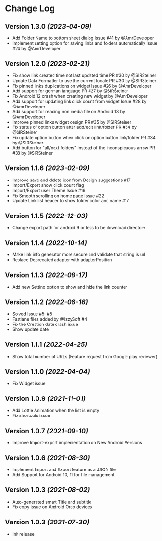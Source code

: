 Change Log
==========

Version 1.3.0 *(2023-04-09)*
-----------------------------

* Add Folder Name to bottom sheet dialog Issue #41 by @AmrDeveloper
* Implement setting option for saving links and folders automatically Issue #24 by @AmrDeveloper

Version 1.2.0 *(2023-02-21)*
-----------------------------

* Fix show link created time not last updated time PR #30 by @SIRSteiner
* Update Data Formatter to use the current locale PR #30 by @SIRSteiner
* Fix pinned links duplications on widget Issue #26 by @AmrDeveloper
* Add support for german language PR #27 by @SIRSteiner
* Fix Android 12 crash when creating new widget by @AmrDeveloper
* Add support for updating link click count from widget Issue #28 by @AmrDeveloper
* Add support for reading non media file on Android 13 by @AmrDeveloper
* Improve pinned links widget design PR #35 by @SIRSteiner
* Fix status of option button after add/edit link/folder PR #34 by @SIRSteiner
* Fix update option button when click on option button link/folder PR #34 by @SIRSteiner
* Add button for "all/next folders" instead of the inconspicuous arrow PR #38 by @SIRSteiner

Version 1.1.6 *(2023-02-09)*
-----------------------------

* Improve save and delete icon from Design suggestions #17
* Import/Export show click count flag
* Import/Export user Theme Issue #19
* Fix Smooth scrolling on home page Issue #22
* Update Link list header to show folder color and name #17

Version 1.1.5 *(2022-12-03)*
-----------------------------

* Change export path for android 9 or less to be download directory

Version 1.1.4 *(2022-10-14)*
-----------------------------

* Make link info generator more secure and validate that string is url
* Replace Deprecated adapter with adapterPosition

Version 1.1.3 *(2022-08-17)*
-----------------------------

* Add new Setting option to show and hide the link counter

Version 1.1.2 *(2022-06-16)*
-----------------------------

* Solved Issue #5: #5
* Fastlane files added by @IzzySoft #4
* Fix the Creation date crash issue
* Show update date

Version 1.1.1 *(2022-04-25)*
-----------------------------

* Show total number of URLs (Feature request from Google play reviewer)

Version 1.1.0 *(2022-04-04)*
-----------------------------

* Fix Widget issue

Version 1.0.9 *(2021-11-01)*
-----------------------------

* Add Lottie Animation when the list is empty
* Fix shortcuts issue

Version 1.0.7 *(2021-09-10)*
-----------------------------

* Improve Import-export implementation on New Android Versions

Version 1.0.6 *(2021-08-30)*
-----------------------------

* Implement Import and Export feature as a JSON file
* Add Support for Android 10, 11 for file management

Version 1.0.3 *(2021-08-02)*
-----------------------------

* Auto-generated smart Title and subtitle
* Fix copy issue on Android Oreo devices

Version 1.0.3 *(2021-07-30)*
-----------------------------

* Init release